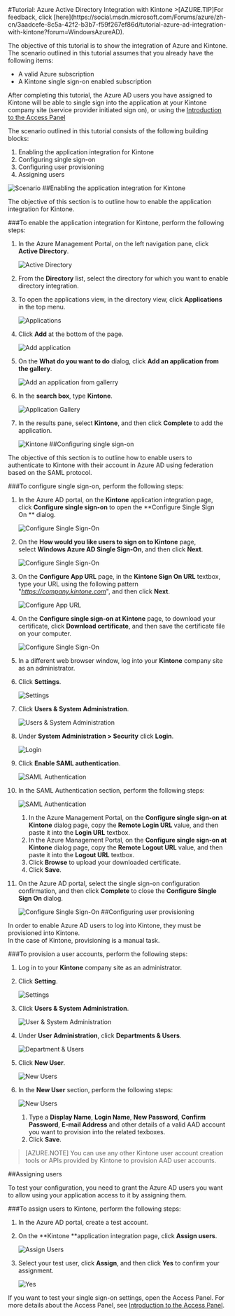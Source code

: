 <properties pageTitle="Tutorial: Azure Active Directory Integration with Kintone | Windows Azure" description="Learn how to use Kintone with Azure Active Directory to enable single sign-on, automated provisioning, and more!." services="active-directory" authors="MarkusVi"  documentationCenter="na" manager="stevenpo"/>
<tags
	ms.service="active-directory"
	ms.date="08/01/2015"
	wacn.date=""/>
#Tutorial: Azure Active Directory Integration with Kintone
>[AZURE.TIP]For feedback, click [here](https://social.msdn.microsoft.com/Forums/azure/zh-cn/3aadcefe-8c5a-42f2-b3b7-f59f267ef86d/tutorial-azure-ad-integration-with-kintone?forum=WindowsAzureAD).
  
The objective of this tutorial is to show the integration of Azure and Kintone.  
The scenario outlined in this tutorial assumes that you already have the following items:

-   A valid Azure subscription
-   A Kintone single sign-on enabled subscription
  
After completing this tutorial, the Azure AD users you have assigned to Kintone will be able to single sign into the application at your Kintone company site (service provider initiated sign on), or using the [Introduction to the Access Panel](https://msdn.microsoft.com/zh-cn/library/dn308586)
  
The scenario outlined in this tutorial consists of the following building blocks:

1.  Enabling the application integration for Kintone
2.  Configuring single sign-on
3.  Configuring user provisioning
4.  Assigning users

![Scenario](./media/active-directory-saas-kintone-tutorial/IC785859.png "Scenario")
##Enabling the application integration for Kintone
  
The objective of this section is to outline how to enable the application integration for Kintone.

###To enable the application integration for Kintone, perform the following steps:

1.  In the Azure Management Portal, on the left navigation pane, click **Active Directory**.

    ![Active Directory](./media/active-directory-saas-kintone-tutorial/IC700993.png "Active Directory")

2.  From the **Directory** list, select the directory for which you want to enable directory integration.

3.  To open the applications view, in the directory view, click **Applications** in the top menu.

    ![Applications](./media/active-directory-saas-kintone-tutorial/IC700994.png "Applications")

4.  Click **Add** at the bottom of the page.

    ![Add application](./media/active-directory-saas-kintone-tutorial/IC749321.png "Add application")

5.  On the **What do you want to do** dialog, click **Add an application from the gallery**.

    ![Add an application from gallerry](./media/active-directory-saas-kintone-tutorial/IC749322.png "Add an application from gallerry")

6.  In the **search box**, type **Kintone**.

    ![Application Gallery](./media/active-directory-saas-kintone-tutorial/IC785867.png "Application Gallery")

7.  In the results pane, select **Kintone**, and then click **Complete** to add the application.

    ![Kintone](./media/active-directory-saas-kintone-tutorial/IC785871.png "Kintone")
##Configuring single sign-on
  
The objective of this section is to outline how to enable users to authenticate to Kintone with their account in Azure AD using federation based on the SAML protocol.

###To configure single sign-on, perform the following steps:

1.  In the Azure AD portal, on the **Kintone** application integration page, click **Configure single sign-on** to open the **Configure Single Sign On ** dialog.

    ![Configure Single Sign-On](./media/active-directory-saas-kintone-tutorial/IC785872.png "Configure Single Sign-On")

2.  On the **How would you like users to sign on to Kintone** page, select **Windows Azure AD Single Sign-On**, and then click **Next**.

    ![Configure Single Sign-On](./media/active-directory-saas-kintone-tutorial/IC785873.png "Configure Single Sign-On")

3.  On the **Configure App URL** page, in the **Kintone Sign On URL** textbox, type your URL using the following pattern "*https://company.kintone.com*", and then click **Next**.

    ![Configure App URL](./media/active-directory-saas-kintone-tutorial/IC785875.png "Configure App URL")

4.  On the **Configure single sign-on at Kintone** page, to download your certificate, click **Download certificate**, and then save the certificate file on your computer.

    ![Configure Single Sign-On](./media/active-directory-saas-kintone-tutorial/IC785878.png "Configure Single Sign-On")

5.  In a different web browser window, log into your **Kintone** company site as an administrator.

6.  Click **Settings**.

    ![Settings](./media/active-directory-saas-kintone-tutorial/IC785879.png "Settings")

7.  Click **Users & System Administration**.

    ![Users & System Administration](./media/active-directory-saas-kintone-tutorial/IC785880.png "Users & System Administration")

8.  Under **System Administration \> Security** click **Login**.

    ![Login](./media/active-directory-saas-kintone-tutorial/IC785881.png "Login")

9.  Click **Enable SAML authentication**.

    ![SAML Authentication](./media/active-directory-saas-kintone-tutorial/IC785882.png "SAML Authentication")

10. In the SAML Authentication section, perform the following steps:

    ![SAML Authentication](./media/active-directory-saas-kintone-tutorial/IC785883.png "SAML Authentication")

    1.  In the Azure Management Portal, on the **Configure single sign-on at Kintone** dialog page, copy the **Remote Login URL** value, and then paste it into the **Login URL** textbox.
    2.  In the Azure Management Portal, on the **Configure single sign-on at Kintone** dialog page, copy the **Remote Logout URL** value, and then paste it into the **Logout URL** textbox.
    3.  Click **Browse** to upload your downloaded certificate.
    4.  Click **Save**.

11. On the Azure AD portal, select the single sign-on configuration confirmation, and then click **Complete** to close the **Configure Single Sign On** dialog.

    ![Configure Single Sign-On](./media/active-directory-saas-kintone-tutorial/IC785884.png "Configure Single Sign-On")
##Configuring user provisioning
  
In order to enable Azure AD users to log into Kintone, they must be provisioned into Kintone.  
In the case of Kintone, provisioning is a manual task.

###To provision a user accounts, perform the following steps:

1.  Log in to your **Kintone** company site as an administrator.

2.  Click **Setting**.

    ![Settings](./media/active-directory-saas-kintone-tutorial/IC785879.png "Settings")

3.  Click **Users & System Administration**.

    ![User & System Administration](./media/active-directory-saas-kintone-tutorial/IC785880.png "User & System Administration")

4.  Under **User Administration**, click **Departments & Users**.

    ![Department & Users](./media/active-directory-saas-kintone-tutorial/IC785888.png "Department & Users")

5.  Click **New User**.

    ![New Users](./media/active-directory-saas-kintone-tutorial/IC785889.png "New Users")

6.  In the **New User** section, perform the following steps:

    ![New Users](./media/active-directory-saas-kintone-tutorial/IC785890.png "New Users")

    1.  Type a **Display Name**, **Login Name**, **New Password**, **Confirm Password**, **E-mail Address** and other details of a valid AAD account you want to provision into the related texboxes.
    2.  Click **Save**.

>[AZURE.NOTE] You can use any other Kintone user account creation tools or APIs provided by Kintone to provision AAD user accounts.

##Assigning users
  
To test your configuration, you need to grant the Azure AD users you want to allow using your application access to it by assigning them.

###To assign users to Kintone, perform the following steps:

1.  In the Azure AD portal, create a test account.

2.  On the **Kintone **application integration page, click **Assign users**.

    ![Assign Users](./media/active-directory-saas-kintone-tutorial/IC785891.png "Assign Users")

3.  Select your test user, click **Assign**, and then click **Yes** to confirm your assignment.

    ![Yes](./media/active-directory-saas-kintone-tutorial/IC767830.png "Yes")
  
If you want to test your single sign-on settings, open the Access Panel. For more details about the Access Panel, see [Introduction to the Access Panel](https://msdn.microsoft.com/zh-cn/library/dn308586).